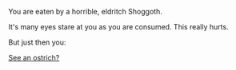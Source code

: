You are eaten by a horrible, eldritch Shoggoth.

It's many eyes stare at you as you are consumed.
This really hurts.

But just then you:

[See an ostrich?](../hospital_bed/hospital_bed.md)

